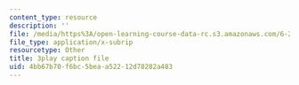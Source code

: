 ```yaml
---
content_type: resource
description: ''
file: /media/https%3A/open-learning-course-data-rc.s3.amazonaws.com/6-262-discrete-stochastic-processes-spring-2011/4bb67b70f6bc5beaa52212d78282a483_cE6OD7DkCSU.vtt
file_type: application/x-subrip
resourcetype: Other
title: 3play caption file
uid: 4bb67b70-f6bc-5bea-a522-12d78282a483
---
```


